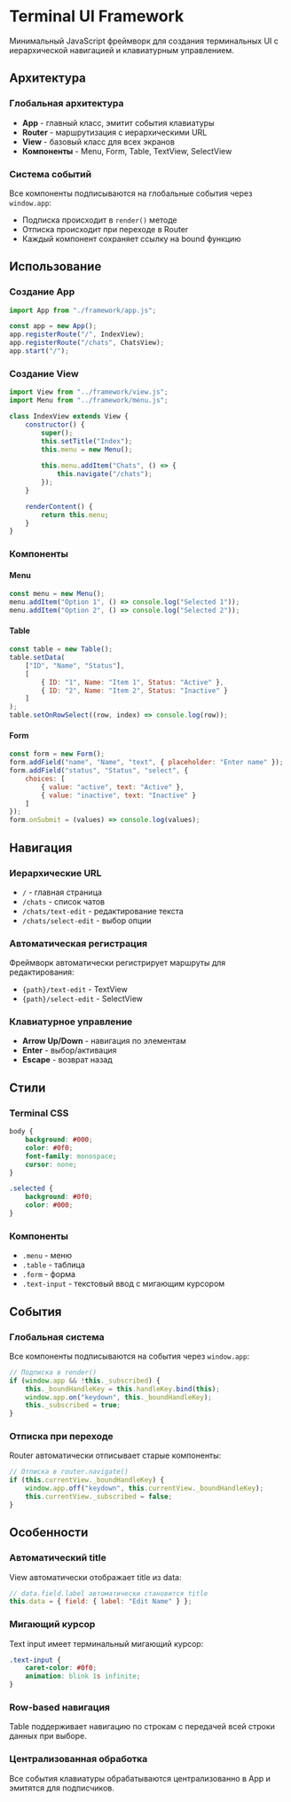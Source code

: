 # Terminal UI Framework

Минимальный JavaScript фреймворк для создания терминальных UI с иерархической навигацией и клавиатурным управлением.

## Архитектура

### Глобальная архитектура
- **App** - главный класс, эмитит события клавиатуры
- **Router** - маршрутизация с иерархическими URL
- **View** - базовый класс для всех экранов
- **Компоненты** - Menu, Form, Table, TextView, SelectView

### Система событий
Все компоненты подписываются на глобальные события через `window.app`:
- Подписка происходит в `render()` методе
- Отписка происходит при переходе в Router
- Каждый компонент сохраняет ссылку на bound функцию

## Использование

### Создание App
```javascript
import App from "./framework/app.js";

const app = new App();
app.registerRoute("/", IndexView);
app.registerRoute("/chats", ChatsView);
app.start("/");
```

### Создание View
```javascript
import View from "../framework/view.js";
import Menu from "../framework/menu.js";

class IndexView extends View {
    constructor() {
        super();
        this.setTitle("Index");
        this.menu = new Menu();
        
        this.menu.addItem("Chats", () => {
            this.navigate("/chats");
        });
    }

    renderContent() {
        return this.menu;
    }
}
```

### Компоненты

#### Menu
```javascript
const menu = new Menu();
menu.addItem("Option 1", () => console.log("Selected 1"));
menu.addItem("Option 2", () => console.log("Selected 2"));
```

#### Table
```javascript
const table = new Table();
table.setData(
    ["ID", "Name", "Status"],
    [
        { ID: "1", Name: "Item 1", Status: "Active" },
        { ID: "2", Name: "Item 2", Status: "Inactive" }
    ]
);
table.setOnRowSelect((row, index) => console.log(row));
```

#### Form
```javascript
const form = new Form();
form.addField("name", "Name", "text", { placeholder: "Enter name" });
form.addField("status", "Status", "select", {
    choices: [
        { value: "active", text: "Active" },
        { value: "inactive", text: "Inactive" }
    ]
});
form.onSubmit = (values) => console.log(values);
```

## Навигация

### Иерархические URL
- `/` - главная страница
- `/chats` - список чатов
- `/chats/text-edit` - редактирование текста
- `/chats/select-edit` - выбор опции

### Автоматическая регистрация
Фреймворк автоматически регистрирует маршруты для редактирования:
- `{path}/text-edit` - TextView
- `{path}/select-edit` - SelectView

### Клавиатурное управление
- **Arrow Up/Down** - навигация по элементам
- **Enter** - выбор/активация
- **Escape** - возврат назад

## Стили

### Terminal CSS
```css
body {
    background: #000;
    color: #0f0;
    font-family: monospace;
    cursor: none;
}

.selected {
    background: #0f0;
    color: #000;
}
```

### Компоненты
- `.menu` - меню
- `.table` - таблица
- `.form` - форма
- `.text-input` - текстовый ввод с мигающим курсором

## События

### Глобальная система
Все компоненты подписываются на события через `window.app`:
```javascript
// Подписка в render()
if (window.app && !this._subscribed) {
    this._boundHandleKey = this.handleKey.bind(this);
    window.app.on("keydown", this._boundHandleKey);
    this._subscribed = true;
}
```

### Отписка при переходе
Router автоматически отписывает старые компоненты:
```javascript
// Отписка в router.navigate()
if (this.currentView._boundHandleKey) {
    window.app.off("keydown", this.currentView._boundHandleKey);
    this.currentView._subscribed = false;
}
```

## Особенности

### Автоматический title
View автоматически отображает title из data:
```javascript
// data.field.label автоматически становится title
this.data = { field: { label: "Edit Name" } };
```

### Мигающий курсор
Text input имеет терминальный мигающий курсор:
```css
.text-input {
    caret-color: #0f0;
    animation: blink 1s infinite;
}
```

### Row-based навигация
Table поддерживает навигацию по строкам с передачей всей строки данных при выборе.

### Централизованная обработка
Все события клавиатуры обрабатываются централизованно в App и эмитятся для подписчиков. 